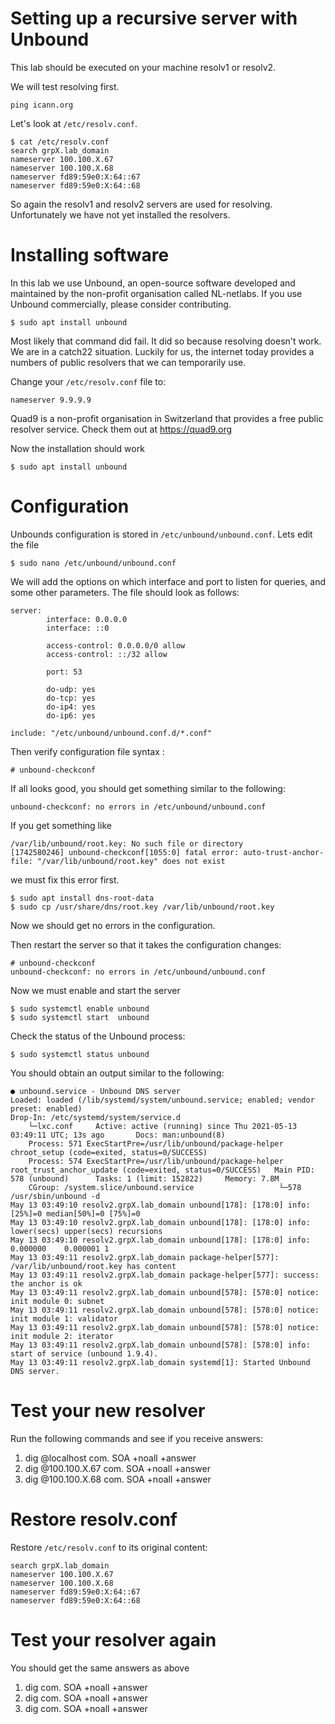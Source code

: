 # Setting up a recursive server with Unbound

This lab should be executed on your machine resolv1 or resolv2.

We will test resolving first.
```
ping icann.org
```
Let's look at `/etc/resolv.conf`.
```
$ cat /etc/resolv.conf
search grpX.lab_domain
nameserver 100.100.X.67
nameserver 100.100.X.68
nameserver fd89:59e0:X:64::67
nameserver fd89:59e0:X:64::68
```
So again the resolv1 and resolv2 servers are used for resolving.
Unfortunately we have not yet installed the resolvers.

# Installing software

In this lab we use Unbound, an open-source software developed and maintained by 
the non-profit organisation called NL-netlabs. If you use Unbound commercially, 
please consider contributing.
```
$ sudo apt install unbound
```
Most likely that command did fail. It did so because resolving doesn't work.
We are in a catch22 situation. Luckily for us, the internet today provides
a numbers of public resolvers that we can temporarily use.

Change your `/etc/resolv.conf` file to:
```
nameserver 9.9.9.9
```
Quad9 is a non-profit organisation in Switzerland that provides a free
public resolver service. Check them out at https://quad9.org

Now the installation should work
```
$ sudo apt install unbound
```

# Configuration 

Unbounds configuration is stored in `/etc/unbound/unbound.conf`.
Lets edit the file
```
$ sudo nano /etc/unbound/unbound.conf
```

We will add the options on which interface and port 
to listen for queries, and some other parameters. 
The file should look as follows:
```
server:
        interface: 0.0.0.0
        interface: ::0

        access-control: 0.0.0.0/0 allow
        access-control: ::/32 allow

        port: 53

        do-udp: yes
        do-tcp: yes
        do-ip4: yes
        do-ip6: yes

include: "/etc/unbound/unbound.conf.d/*.conf"
```

Then verify configuration file syntax :

```
# unbound-checkconf
```

If all looks good, you should get something similar to the following:

```
unbound-checkconf: no errors in /etc/unbound/unbound.conf
```

If you get something like 
```
/var/lib/unbound/root.key: No such file or directory
[1742580246] unbound-checkconf[1055:0] fatal error: auto-trust-anchor-file: "/var/lib/unbound/root.key" does not exist
```
we must fix this error first.
```
$ sudo apt install dns-root-data
$ sudo cp /usr/share/dns/root.key /var/lib/unbound/root.key
```
Now we should get no errors in the configuration.

Then restart the server so that it takes the configuration changes:
```
# unbound-checkconf
unbound-checkconf: no errors in /etc/unbound/unbound.conf
```
Now we must enable and start the server
```
$ sudo systemctl enable unbound
$ sudo systemctl start  unbound
```

Check the status of the Unbound process:

```
$ sudo systemctl status unbound
```

You should obtain an output similar to the following:

```
● unbound.service - Unbound DNS server     
Loaded: loaded (/lib/systemd/system/unbound.service; enabled; vendor preset: enabled)    
Drop-In: /etc/systemd/system/service.d
	└─lxc.conf     Active: active (running) since Thu 2021-05-13 03:49:11 UTC; 13s ago       Docs: man:unbound(8)
	Process: 571 ExecStartPre=/usr/lib/unbound/package-helper chroot_setup (code=exited, status=0/SUCCESS)
	Process: 574 ExecStartPre=/usr/lib/unbound/package-helper root_trust_anchor_update (code=exited, status=0/SUCCESS)   Main PID: 578 (unbound)      Tasks: 1 (limit: 152822)     Memory: 7.8M     
	CGroup: /system.slice/unbound.service             		└─578 /usr/sbin/unbound -d
May 13 03:49:10 resolv2.grpX.lab_domain unbound[178]: [178:0] info: [25%]=0 median[50%]=0 [75%]=0
May 13 03:49:10 resolv2.grpX.lab_domain unbound[178]: [178:0] info: lower(secs) upper(secs) recursions
May 13 03:49:10 resolv2.grpX.lab_domain unbound[178]: [178:0] info:    0.000000    0.000001 1
May 13 03:49:11 resolv2.grpX.lab_domain package-helper[577]: /var/lib/unbound/root.key has content
May 13 03:49:11 resolv2.grpX.lab_domain package-helper[577]: success: the anchor is ok
May 13 03:49:11 resolv2.grpX.lab_domain unbound[578]: [578:0] notice: init module 0: subnet
May 13 03:49:11 resolv2.grpX.lab_domain unbound[578]: [578:0] notice: init module 1: validator
May 13 03:49:11 resolv2.grpX.lab_domain unbound[578]: [578:0] notice: init module 2: iterator
May 13 03:49:11 resolv2.grpX.lab_domain unbound[578]: [578:0] info: start of service (unbound 1.9.4).
May 13 03:49:11 resolv2.grpX.lab_domain systemd[1]: Started Unbound DNS server.
```

# Test your new resolver

Run the following commands and see if you receive answers:

1. dig @localhost    com. SOA +noall +answer
1. dig @100.100.X.67 com. SOA +noall +answer
1. dig @100.100.X.68 com. SOA +noall +answer

# Restore resolv.conf

Restore `/etc/resolv.conf` to its original content:
```
search grpX.lab_domain
nameserver 100.100.X.67
nameserver 100.100.X.68
nameserver fd89:59e0:X:64::67
nameserver fd89:59e0:X:64::68
```

# Test your resolver again

You should get the same answers as above

1. dig com. SOA +noall +answer
1. dig com. SOA +noall +answer
1. dig com. SOA +noall +answer
